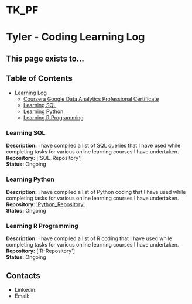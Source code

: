 # TK_PF

# Tyler - Coding Learning Log

## This page exists to...

## Table of Contents
- [Learning Log](#learning-log)
  + [Coursera Google Data Analytics Professional Certificate](#coursera-google-data-analytics-professional-certificate)
  + [Learning SQL](#learning-sql)
  + [Learning Python](#learning-python)
  + [Learning R Programming](#learning-r-programming)
  
  

### Learning SQL
**Description:** I have compiled a list of SQL queries that I have used while completing tasks for various online learning courses I have undertaken.
<br>
**Repository:** ['SQL_Repository']
<br>
**Status:** Ongoing

### Learning Python
**Description:** I have compiled a list of Python coding that I have used while completing tasks for various online learning courses I have undertaken.
<br>
**Repository**: ['Python_Repository'](https://github.com/TK96-Data/Python_Learning_Log/tree/main#readme)
<br>
**Status:** Ongoing

### Learning R Programming
**Description:** I have compiled a list of R coding that I have used while completing tasks for various online learning courses I have undertaken.
<br>
**Repository:** ['R-Repository']
<br>
**Status:** Ongoing



## Contacts
- Linkedin: 
- Email: 
